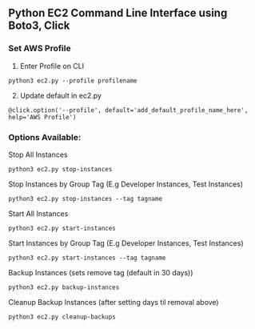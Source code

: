 
## Python EC2 Command Line Interface using Boto3, Click

### Set AWS Profile

1) Enter Profile on CLI
```
python3 ec2.py --profile profilename
```
2) Update default in ec2.py
```
@click.option('--profile', default='add_default_profile_name_here', help='AWS Profile')
```

### Options Available:

Stop All Instances              
```
python3 ec2.py stop-instances
```

Stop Instances by Group Tag (E.g Developer Instances, Test Instances)        
```
python3 ec2.py stop-instances --tag tagname
```

Start All Instances              
```
python3 ec2.py start-instances
```

Start Instances by Group Tag (E.g Developer Instances, Test Instances)        
```
python3 ec2.py start-instances --tag tagname
```

Backup Instances (sets remove tag (default in 30 days))            
```
python3 ec2.py backup-instances
```

Cleanup Backup Instances (after setting days til removal above)            
```
python3 ec2.py cleanup-backups
```
